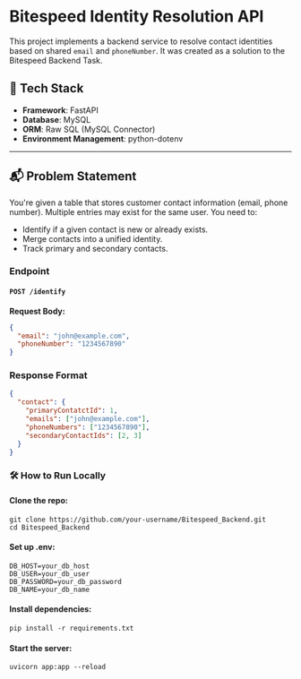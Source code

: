 # Bitespeed Identity Resolution API

This project implements a backend service to resolve contact identities based on shared `email` and `phoneNumber`. It was created as a solution to the Bitespeed Backend Task.

## 🚀 Tech Stack

- **Framework**: FastAPI
- **Database**: MySQL
- **ORM**: Raw SQL (MySQL Connector)
- **Environment Management**: python-dotenv

---

## 📬 Problem Statement

You're given a table that stores customer contact information (email, phone number). Multiple entries may exist for the same user. You need to:

- Identify if a given contact is new or already exists.
- Merge contacts into a unified identity.
- Track primary and secondary contacts.

### Endpoint

#### `POST /identify`

**Request Body:**

```json
{
  "email": "john@example.com",
  "phoneNumber": "1234567890"
}
```

### Response Format

```json
{
  "contact": {
    "primaryContatctId": 1,
    "emails": ["john@example.com"],
    "phoneNumbers": ["1234567890"],
    "secondaryContactIds": [2, 3]
  }
}
```



### 🛠 How to Run Locally
#### Clone the repo:

```
git clone https://github.com/your-username/Bitespeed_Backend.git
cd Bitespeed_Backend
```
#### Set up .env:
```
DB_HOST=your_db_host
DB_USER=your_db_user
DB_PASSWORD=your_db_password
DB_NAME=your_db_name
```

#### Install dependencies:
```
pip install -r requirements.txt
```

#### Start the server:
```
uvicorn app:app --reload
```
